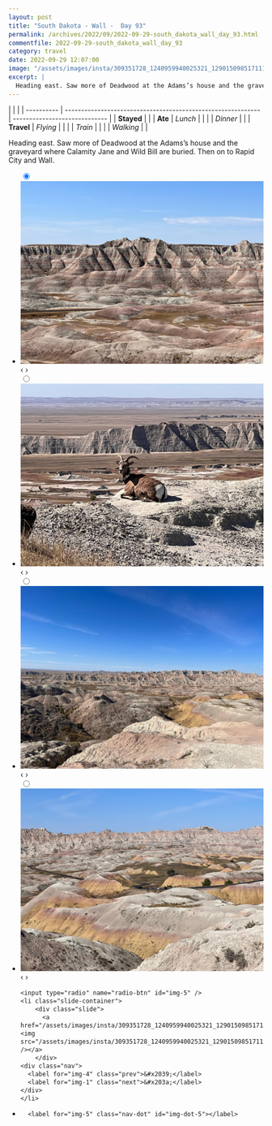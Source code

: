 ```yaml
---
layout: post
title: "South Dakota - Wall -  Day 93"
permalink: /archives/2022/09/2022-09-29-south_dakota_wall_day_93.html
commentfile: 2022-09-29-south_dakota_wall_day_93
category: travel
date: 2022-09-29 12:07:00
image: "/assets/images/insta/309351728_1240959940025321_1290150985171113962_n_18014208112445688.jpg"
excerpt: |
  Heading east. Saw more of Deadwood at the Adams’s house and the graveyard where Calamity Jane and Wild Bill are buried. Then on to Rapid City and Wall.
---
```


|            |                                                              |
| ---------- | ------------------------------------------------------------ | ----------------------------- |
| **Stayed** |  |
| **Ate**    | _Lunch_                                                      |          |
|            | _Dinner_                                                     |          |
| **Travel** | _Flying_                                                     |          |
|            | _Train_                                                      |          |
|            | _Walking_                                                    |          |


Heading east. Saw more of Deadwood at the Adams’s house and the graveyard where Calamity Jane and Wild Bill are buried. Then on to Rapid City and Wall.


<ul class="slides">
    <input type="radio" name="radio-btn" id="img-1" checked="checked" />
    <li class="slide-container">
        <div class="slide">
          <a href="/assets/images/insta/309233399_8067620366612821_3771034504599680717_n_18229323163146120.jpg"><img src="/assets/images/insta/309233399_8067620366612821_3771034504599680717_n_18229323163146120.jpg" /></a>
        </div>
    <div class="nav">
      <label for="img-5" class="prev">&#x2039;</label>
      <label for="img-2" class="next">&#x203a;</label>
    </div>
    </li>
        <input type="radio" name="radio-btn" id="img-2"  />
    <li class="slide-container">
        <div class="slide">
          <a href="/assets/images/insta/310032701_767400481226227_4175954545598152257_n_17886160223708936.jpg"><img src="/assets/images/insta/310032701_767400481226227_4175954545598152257_n_17886160223708936.jpg" /></a>
        </div>
    <div class="nav">
      <label for="img-1" class="prev">&#x2039;</label>
      <label for="img-3" class="next">&#x203a;</label>
    </div>
    </li>
        <input type="radio" name="radio-btn" id="img-3"  />
    <li class="slide-container">
        <div class="slide">
          <a href="/assets/images/insta/309273300_1704099739989324_6996081903856969463_n_17909788400637302.jpg"><img src="/assets/images/insta/309273300_1704099739989324_6996081903856969463_n_17909788400637302.jpg" /></a>
        </div>
    <div class="nav">
      <label for="img-2" class="prev">&#x2039;</label>
      <label for="img-4" class="next">&#x203a;</label>
    </div>
    </li>
        <input type="radio" name="radio-btn" id="img-4"  />
    <li class="slide-container">
        <div class="slide">
          <a href="/assets/images/insta/309618479_924463108942186_5934098859016817228_n_17946793811260967.jpg"><img src="/assets/images/insta/309618479_924463108942186_5934098859016817228_n_17946793811260967.jpg" /></a>
        </div>
    <div class="nav">
      <label for="img-3" class="prev">&#x2039;</label>
      <label for="img-5" class="next">&#x203a;</label>
    </div>
    </li>
    
    <input type="radio" name="radio-btn" id="img-5" />
    <li class="slide-container">
        <div class="slide">
          <a href="/assets/images/insta/309351728_1240959940025321_1290150985171113962_n_18014208112445688.jpg"><img src="/assets/images/insta/309351728_1240959940025321_1290150985171113962_n_18014208112445688.jpg" /></a>
        </div>
    <div class="nav">
      <label for="img-4" class="prev">&#x2039;</label>
      <label for="img-1" class="next">&#x203a;</label>
    </div>
    </li>
			
<li class="nav-dots">
      <label for="img-1" class="nav-dot" id="img-dot-1"></label>
      <label for="img-2" class="nav-dot" id="img-dot-2"></label>
      <label for="img-3" class="nav-dot" id="img-dot-3"></label>
      <label for="img-4" class="nav-dot" id="img-dot-4"></label>

      <label for="img-5" class="nav-dot" id="img-dot-5"></label>

</li>
</ul>        
             

		